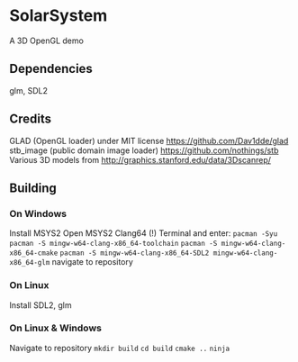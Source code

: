 # SolarSystem
A 3D OpenGL demo

## Dependencies
glm, SDL2

## Credits
GLAD (OpenGL loader) under MIT license
https://github.com/Dav1dde/glad
stb_image (public domain image loader)
https://github.com/nothings/stb
Various 3D models from
http://graphics.stanford.edu/data/3Dscanrep/

## Building
### On Windows
Install MSYS2
Open MSYS2 Clang64 (!) Terminal and enter:
`pacman -Syu`
`pacman -S mingw-w64-clang-x86_64-toolchain` 
`pacman -S mingw-w64-clang-x86_64-cmake`
`pacman -S mingw-w64-clang-x86_64-SDL2 mingw-w64-clang-x86_64-glm`
navigate to repository

### On Linux
Install SDL2, glm

### On Linux & Windows
Navigate to repository
`mkdir build`
`cd build`
`cmake ..`
`ninja`


